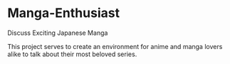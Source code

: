 # Manga-Enthusiast
Discuss Exciting Japanese Manga 

This project serves to create an environment for anime and manga lovers alike to 
talk about their most beloved series.

